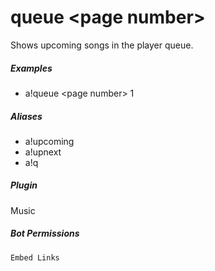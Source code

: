 # queue &lt;page number&gt;

Shows upcoming songs in the player queue.
			

##### Examples

* a!queue &lt;page number&gt; 1


##### Aliases

* a!upcoming
* a!upnext
* a!q


##### Plugin
Music


##### Bot Permissions
`Embed Links`